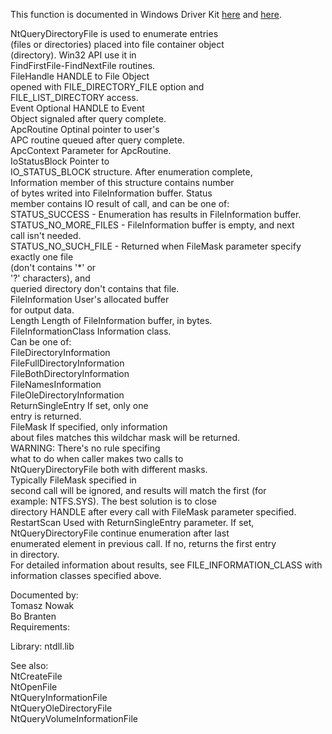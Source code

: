 This function is documented in Windows Driver Kit [here](https://learn.microsoft.com/en-us/windows-hardware/drivers/ddi/ntifs/nf-ntifs-ntquerydirectoryfile) and [here](https://learn.microsoft.com/en-us/windows-hardware/drivers/ddi/ntifs/nf-ntifs-zwquerydirectoryfile).

NtQueryDirectoryFile is used to enumerate entries \
\(files or directories\) placed into file container object \
\(directory\). Win32 API use it in \
FindFirstFile\-FindNextFile routines. \
FileHandle HANDLE to File Object \
opened with FILE\_DIRECTORY\_FILE option and \
FILE\_LIST\_DIRECTORY access. \
Event Optional HANDLE to Event \
Object signaled after query complete. \
ApcRoutine Optinal pointer to user's \
APC routine queued after query complete. \
ApcContext Parameter for ApcRoutine. \
IoStatusBlock Pointer to \
IO\_STATUS\_BLOCK structure. After enumeration complete, \
Information member of this structure contains number \
of bytes writed into FileInformation buffer. Status \
member contains IO result of call, and can be one of: \
STATUS\_SUCCESS \- Enumeration has results in FileInformation buffer. \
STATUS\_NO\_MORE\_FILES \- FileInformation buffer is empty, and next \
call isn't needed. \
STATUS\_NO\_SUCH\_FILE \- Returned when FileMask parameter specify exactly one file \
\(don't contains '\*' or \
'?' characters\), and \
queried directory don't contains that file. \
FileInformation User's allocated buffer \
for output data. \
Length Length of FileInformation buffer, in bytes. \
FileInformationClass Information class. \
Can be one of: \
FileDirectoryInformation \
FileFullDirectoryInformation \
FileBothDirectoryInformation \
FileNamesInformation \
FileOleDirectoryInformation \
ReturnSingleEntry If set, only one \
entry is returned. \
FileMask If specified, only information \
about files matches this wildchar mask will be returned. \
WARNING: There's no rule specifing \
what to do when caller makes two calls to \
NtQueryDirectoryFile both with different masks. \
Typically FileMask specified in \
second call will be ignored, and results will match the first \(for \
example: NTFS.SYS\). The best solution is to close \
directory HANDLE after every call with FileMask parameter specified. \
RestartScan Used with ReturnSingleEntry parameter. If set, \
NtQueryDirectoryFile continue enumeration after last \
enumerated element in previous call. If no, returns the first entry \
in directory. \
For detailed information about results, see FILE\_INFORMATION\_CLASS with \
information classes specified above.

Documented by: \
Tomasz Nowak \
Bo Branten \
Requirements:

Library: ntdll.lib

See also: \
NtCreateFile \
NtOpenFile \
NtQueryInformationFile \
NtQueryOleDirectoryFile \
NtQueryVolumeInformationFile
